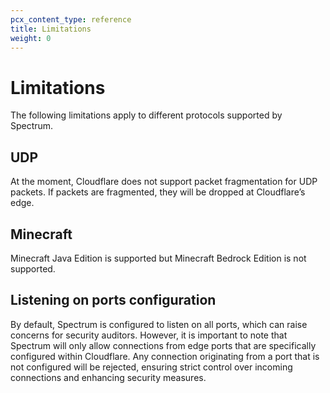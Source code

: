 ```yaml
---
pcx_content_type: reference
title: Limitations
weight: 0
---
```


# Limitations

The following limitations apply to different protocols supported by Spectrum.

## UDP

At the moment, Cloudflare does not support packet fragmentation for UDP packets. If packets are fragmented, they will be dropped at Cloudflare’s edge. 

## Minecraft

Minecraft Java Edition is supported but Minecraft Bedrock Edition is not supported.

## Listening on ports configuration

By default, Spectrum is configured to listen on all ports, which can raise concerns for security auditors. However, it is important to note that Spectrum will only allow connections from edge ports that are specifically configured within Cloudflare. Any connection originating from a port that is not configured will be rejected, ensuring strict control over incoming connections and enhancing security measures.